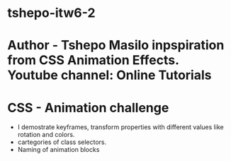# tshepo-itw6-2
# Author - Tshepo Masilo inpspiration from CSS Animation Effects. Youtube channel: Online Tutorials
# CSS - Animation challenge
- I demostrate keyframes, transform properties with different values like rotation and colors.
- cartegories of class selectors.
- Naming of animation blocks
